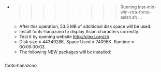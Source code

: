 * >>>>>>>>> Running inst-min-win-xtra-fonts-asian.sh ...
  * After this operation, 53.5 MB of additional disk space will be used.
  * Install fonts-hanazono to display Asian characters correctly.
  * Test it by opening website http://ctext.org/zh.
  * Disk size = 4434928K. Space Used = 74096K. Runtime = 00:00:00:03.
  * The following NEW packages will be installed:
  ```bash
fonts-hanazono
  ```
